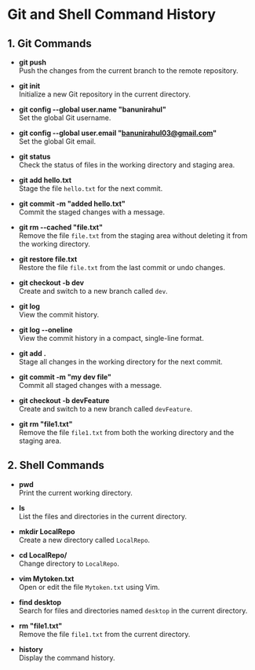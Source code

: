 # Git and Shell Command History

## 1. Git Commands

- **git push**  
  Push the changes from the current branch to the remote repository.

- **git init**  
  Initialize a new Git repository in the current directory.

- **git config --global user.name "banunirahul"**  
  Set the global Git username.

- **git config --global user.email "banunirahul03@gmail.com"**  
  Set the global Git email.

- **git status**  
  Check the status of files in the working directory and staging area.

- **git add hello.txt**  
  Stage the file `hello.txt` for the next commit.

- **git commit -m "added hello.txt"**  
  Commit the staged changes with a message.

- **git rm --cached "file.txt"**  
  Remove the file `file.txt` from the staging area without deleting it from the working directory.

- **git restore file.txt**  
  Restore the file `file.txt` from the last commit or undo changes.

- **git checkout -b dev**  
  Create and switch to a new branch called `dev`.

- **git log**  
  View the commit history.

- **git log --oneline**  
  View the commit history in a compact, single-line format.

- **git add .**  
  Stage all changes in the working directory for the next commit.

- **git commit -m "my dev file"**  
  Commit all staged changes with a message.

- **git checkout -b devFeature**  
  Create and switch to a new branch called `devFeature`.

- **git rm "file1.txt"**  
  Remove the file `file1.txt` from both the working directory and the staging area.

## 2. Shell Commands

- **pwd**  
  Print the current working directory.

- **ls**  
  List the files and directories in the current directory.

- **mkdir LocalRepo**  
  Create a new directory called `LocalRepo`.

- **cd LocalRepo/**  
  Change directory to `LocalRepo`.

- **vim Mytoken.txt**  
  Open or edit the file `Mytoken.txt` using Vim.

- **find desktop**  
  Search for files and directories named `desktop` in the current directory.

- **rm "file1.txt"**  
  Remove the file `file1.txt` from the current directory.

- **history**  
  Display the command history.
